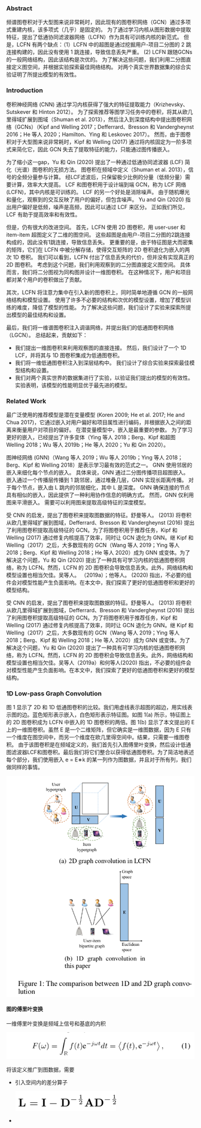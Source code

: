 ### Abstract

频谱图卷积对于大型图来说非常耗时，因此现有的图卷积网络（GCN）通过多项式重建内核，该多项式（几乎）是固定的。 为了通过学习内核从图形数据中提取特征，提出了低通协同滤波器网络（LCFN）作为具有可训练内核的新范式。 但是，LCFN 有两个缺点：（1）LCFN 中的超图是通过挖掘用户-项目二分图的 2 跳连接构建的，因此没有使用 1 跳连接，导致信息丢失严重。 (2) LCFN 跟随GCNs 的一般网络结构，因此该结构是次优的。 为了解决这些问题，我们利用二分图直接定义图空间，并根据实验探索最佳网络结构。 对两个真实世界数据集的综合实验证明了所提出模型的有效性。

### Introduction

卷积神经网络 (CNN) 通过学习内核获得了强大的特征提取能力（Krizhevsky、Sutskever 和 Hinton 2012）。 为了探索推荐等图学习任务中的卷积，将其从欧几里得域扩展到图域（Shuman et al. 2013），然后注入到深度结构中提出图卷积网络（GCNs）（Kipf and Welling 2017；Defferrard、Bresson 和 Vandergheynst 2016；He 等人 2020；Hamilton、Ying 和 Leskovec 2017）。 然而，由于图卷积对于大型图来说非常耗时，Kipf 和 Welling (2017) 通过将内核固定为一阶多项式来简化它，因此 GCN 失去了提取特征的能力，只能通过图传播嵌入。

为了缩小这一gap，Yu 和 Qin (2020) 提出了一种通过低通协同滤波器 (LCF) 简化（光谱）图卷积的无损方法。 图卷积在频域中定义（Shuman et al. 2013），信号的全频分量参与计算。 经LCF滤波后，只保留极少比例的分量（低频分量）需要计算，效率大大提高。 LCF 和图卷积用于设计端到端 GCN，称为 LCF 网络 (LCFN)，其中内核是可训练的。 LCF 的另一个好处是消除噪声。 由于随机曝光和量化，观察到的交互反映了用户的偏好，但包含噪声。 Yu and Qin (2020) 指出用户偏好是低频，噪声是高频，因此可以通过 LCF 来区分。 正如我们所见，LCF 有助于提高效率和有效性。

但是，仍有很大的改进空间。 首先，LCFN 使用 2D 图卷积，用 user-user 和 item-item 超图定义了二维的图空间。 这些超图是由用户-项目二分图的2跳连接构成的，因此没有1跳连接，导致信息丢失。 更重要的是，由于特征图是大而密集的矩阵，它们在 LCFN 中被分解存储，使得交互矩阵的 2D 卷积退化为嵌入的两次 1D 卷积。 我们可以看到，LCFN 付出了信息丢失的代价，但并没有实现真正的 2D 图卷积。 考虑到这个问题，我们利用观察到的二分图直接定义图空间。 具体而言，我们将二分图视为同构图并设计一维图卷积。 在这种情况下，用户和项目都对某个用户的卷积做出了贡献。

其次，LCFN 将注意力集中在引入新的图卷积上，同时简单地遵循 GCN 的一般网络结构和模型设置。 使用了许多不必要的结构和次优的模型设置，增加了模型训练的难度，降低了模型的性能。 为了解决这些问题，我们设计了实验来探索所提出模型的最佳结构和设置。

最后，我们将一维谱图卷积注入调谐网络，并提出我们的低通图卷积网络（LGCN）。 总结起来，贡献如下：

- 我们提出一维图卷积来利用观察图的直接连接。 然后，我们设计了一个 1D LCF，并将其与 1D 图卷积集成为低通图卷积。
- 我们将一维低通图卷积注入到深层结构中。 我们设计了综合实验来探索最佳模型结构和设置。
- 我们对两个真实世界的数据集进行了实验，以验证我们提出的模型的有效性。 实验表明，该模型的性能明显优于最先进的模型。

### Related Work

最广泛使用的推荐模型是潜在变量模型 (Koren 2009; He et al. 2017; He and Chua 2017)，它通过嵌入对用户偏好和项目属性进行编码，并根据嵌入之间的距离来衡量用户对项目的偏好。 在潜变量模型中，嵌入是最重要的参数。 为了学习更好的嵌入，已经提出了许多变体（Ying 等人 2018；Berg、Kipf 和超图 Welling 2018；Wu 等人 2019b；He 等人 2020；Yu 和 Qin 2020）。

图神经网络 (GNN)（Wang 等人 2019；Wu 等人 2019b；Ying 等人 2018；Berg、Kipf 和 Welling 2018）是表示学习最有效的范式之一。 GNN 使用邻居的嵌入来细化每个节点的嵌入。 具体来说，GNN 通过二分图传播项目超图嵌入。 嵌入通过一个传播层传播到 1 跳邻居，通过堆叠几层，GNN 实现长距离传播。 对于每个节点，嵌入由 L 跳内的邻居细化，其中 L 是深度。 GNN 确保连接的节点具有相似的嵌入，因此提供了一种利用协作信息的明确方式。 然而，GNN 仅利用图来平滑嵌入。 需要可以利用图来提取高级特征的深度模型。

受 CNN 的启发，提出了图卷积来提取图数据的特征。舒曼等人。 (2013) 将卷积从欧几里得域扩展到图域，Defferrard、Bresson 和 Vandergheynst (2016) 提出了利用图卷积提取高级特征的 GCN。为了将图卷积用于推荐任务，Kipf 和 Welling (2017) 通过修复内核提高了效率，同时让 GCN 退化为 GNN。继 Kipf 和 Welling（2017）之后，大多数现有的 GCN（Wang 等人 2019；Ying 等人 2018；Berg、Kipf 和 Welling 2018；He 等人 2020）成为 GNN 或变体。为了解决这个问题，Yu 和 Qin (2020) 提出了一种具有可学习内核的低通图卷积网络，称为 LCFN。然而，LCFN 的 2D 图卷积会导致信息丢失。此外，网络结构和模型设置也相当欠佳。吴等人。 （2019a）；他等人。 (2020) 指出，不必要的组件会对模型性能产生负面影响。在本文中，我们探索了更好的低通图卷积和更好的模型结构。

受 CNN 的启发，提出了图卷积来提取图数据的特征。舒曼等人。 (2013) 将卷积从欧几里得域扩展到图域，Defferrard、Bresson 和 Vandergheynst (2016) 提出了利用图卷积提取高级特征的 GCN。为了将图卷积用于推荐任务，Kipf 和 Welling (2017) 通过修复内核提高了效率，同时让 GCN 退化为 GNN。继 Kipf 和 Welling（2017）之后，大多数现有的 GCN（Wang 等人 2019；Ying 等人 2018；Berg、Kipf 和 Welling 2018；He 等人 2020）成为 GNN 或变体。为了解决这个问题，Yu 和 Qin (2020) 提出了一种具有可学习内核的低通图卷积网络，称为 LCFN。然而，LCFN 的 2D 图卷积会导致信息丢失。此外，网络结构和模型设置也相当欠佳。吴等人（2019a）和何等人(2020) 指出，不必要的组件会对模型性能产生负面影响。在本文中，我们探索了更好的低通图卷积和更好的模型结构。

### 1D Low-pass Graph Convolution

图 1 显示了 2D 和 1D 低通图卷积的比较。我们用虚线表示超图的超边，用实线表示图的边。蓝色矩形表示嵌入，白色矩形表示特征图。如图 1(a) 所示，特征图上的 2D 图卷积成为 LCFN 中嵌入的 1D 图卷积的两倍。图 1(b) 显示了本文提出的 E 上的一维图卷积。虽然 E 是一个二维矩阵，但它确实是一维图数据，因为 E 只有一个维度在图空间中，而另一个维度在欧几里得空间中。结果，只需要一维图卷积。
由于该图卷积是在频域定义的，我们首先引入图傅里叶变换，然后设计低通图滤波器LCF和图卷积。最后我们将它们整合以获得低通图卷积。为了简洁地表述每个部分，我们使用嵌入 e = E∗k 的某一列作为图数据，并且对于所有列，我们做同样的事情。

![image-20221026131158346](notation.assets/image-20221026131158346.png)

#### 图的傅里叶变换

一维傅里叶变换是频域上信号和基底的内积

![image-20221026131325579](notation.assets/image-20221026131325579.png)

将该定义推广到图数据，需要

- 引入空间内的差分算子

  ![image-20221026131513415](notation.assets/image-20221026131513415.png)

- 

